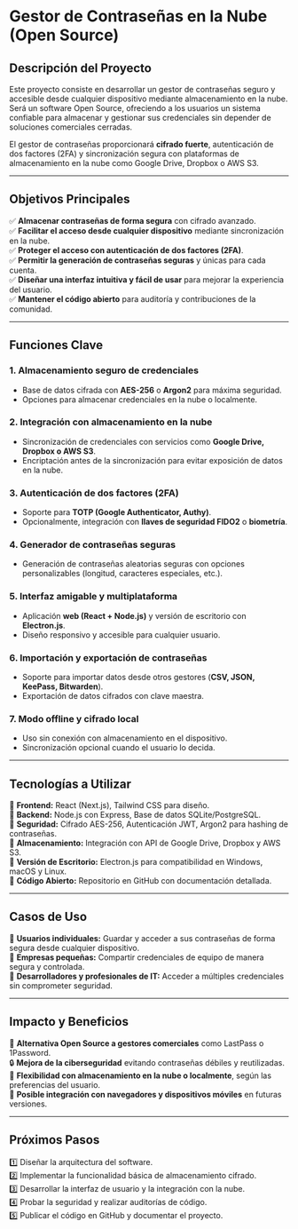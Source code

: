 # **Gestor de Contraseñas en la Nube (Open Source)**  

## **Descripción del Proyecto**  
Este proyecto consiste en desarrollar un gestor de contraseñas seguro y accesible desde cualquier dispositivo mediante almacenamiento en la nube. Será un software Open Source, ofreciendo a los usuarios un sistema confiable para almacenar y gestionar sus credenciales sin depender de soluciones comerciales cerradas.  

El gestor de contraseñas proporcionará **cifrado fuerte**, autenticación de dos factores (2FA) y sincronización segura con plataformas de almacenamiento en la nube como Google Drive, Dropbox o AWS S3.

---

## **Objetivos Principales**  
✅ **Almacenar contraseñas de forma segura** con cifrado avanzado.  
✅ **Facilitar el acceso desde cualquier dispositivo** mediante sincronización en la nube.  
✅ **Proteger el acceso con autenticación de dos factores (2FA)**.  
✅ **Permitir la generación de contraseñas seguras** y únicas para cada cuenta.  
✅ **Diseñar una interfaz intuitiva y fácil de usar** para mejorar la experiencia del usuario.  
✅ **Mantener el código abierto** para auditoría y contribuciones de la comunidad.

---

## **Funciones Clave**  

### 1. **Almacenamiento seguro de credenciales**  
- Base de datos cifrada con **AES-256** o **Argon2** para máxima seguridad.  
- Opciones para almacenar credenciales en la nube o localmente.  

### 2. **Integración con almacenamiento en la nube**  
- Sincronización de credenciales con servicios como **Google Drive, Dropbox o AWS S3**.  
- Encriptación antes de la sincronización para evitar exposición de datos en la nube.  

### 3. **Autenticación de dos factores (2FA)**  
- Soporte para **TOTP (Google Authenticator, Authy)**.  
- Opcionalmente, integración con **llaves de seguridad FIDO2** o **biometría**.  

### 4. **Generador de contraseñas seguras**  
- Generación de contraseñas aleatorias seguras con opciones personalizables (longitud, caracteres especiales, etc.).  

### 5. **Interfaz amigable y multiplataforma**  
- Aplicación **web (React + Node.js)** y versión de escritorio con **Electron.js**.  
- Diseño responsivo y accesible para cualquier usuario.  

### 6. **Importación y exportación de contraseñas**  
- Soporte para importar datos desde otros gestores (**CSV, JSON, KeePass, Bitwarden**).  
- Exportación de datos cifrados con clave maestra.  

### 7. **Modo offline y cifrado local**  
- Uso sin conexión con almacenamiento en el dispositivo.  
- Sincronización opcional cuando el usuario lo decida.  

---

## **Tecnologías a Utilizar**  

📌 **Frontend:** React (Next.js), Tailwind CSS para diseño.  
📌 **Backend:** Node.js con Express, Base de datos SQLite/PostgreSQL.  
📌 **Seguridad:** Cifrado AES-256, Autenticación JWT, Argon2 para hashing de contraseñas.  
📌 **Almacenamiento:** Integración con API de Google Drive, Dropbox y AWS S3.  
📌 **Versión de Escritorio:** Electron.js para compatibilidad en Windows, macOS y Linux.  
📌 **Código Abierto:** Repositorio en GitHub con documentación detallada.  

---

## **Casos de Uso**  

🔹 **Usuarios individuales:** Guardar y acceder a sus contraseñas de forma segura desde cualquier dispositivo.  
🔹 **Empresas pequeñas:** Compartir credenciales de equipo de manera segura y controlada.  
🔹 **Desarrolladores y profesionales de IT:** Acceder a múltiples credenciales sin comprometer seguridad.  

---

## **Impacto y Beneficios**  
🚀 **Alternativa Open Source a gestores comerciales** como LastPass o 1Password.  
🔒 **Mejora de la ciberseguridad** evitando contraseñas débiles y reutilizadas.  
📂 **Flexibilidad con almacenamiento en la nube o localmente**, según las preferencias del usuario.  
🔗 **Posible integración con navegadores y dispositivos móviles** en futuras versiones.  

---

## **Próximos Pasos**  
1️⃣ Diseñar la arquitectura del software.  
2️⃣ Implementar la funcionalidad básica de almacenamiento cifrado.  
3️⃣ Desarrollar la interfaz de usuario y la integración con la nube.  
4️⃣ Probar la seguridad y realizar auditorías de código.  
5️⃣ Publicar el código en GitHub y documentar el proyecto.  
